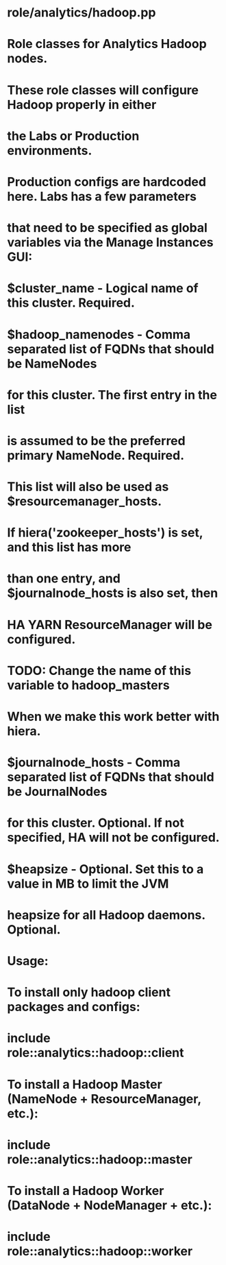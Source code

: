  # role/analytics/hadoop.pp
#
# Role classes for Analytics Hadoop nodes.
# These role classes will configure Hadoop properly in either
# the Labs or Production environments.
#
#
# Production configs are hardcoded here.  Labs has a few parameters
# that need to be specified as global variables via the Manage Instances GUI:
#
# $cluster_name       - Logical name of this cluster.  Required.
#
# $hadoop_namenodes   - Comma separated list of FQDNs that should be NameNodes
#                       for this cluster.  The first entry in the list
#                       is assumed to be the preferred primary NameNode.  Required.
#                       This list will also be used as $resourcemanager_hosts.
#                       If hiera('zookeeper_hosts') is set, and this list has more
#                       than one entry, and $journalnode_hosts is also set, then
#                       HA YARN ResourceManager will be configured.
#                       TODO: Change the name of this variable to hadoop_masters
#                       When we make this work better with hiera.
#
# $journalnode_hosts  - Comma separated list of FQDNs that should be JournalNodes
#                       for this cluster.  Optional.  If not specified, HA will not be configured.
#
# $heapsize           - Optional.  Set this to a value in MB to limit the JVM
#                       heapsize for all Hadoop daemons.  Optional.
#
#
# Usage:
#
# To install only hadoop client packages and configs:
#   include role::analytics::hadoop::client
#
# To install a Hadoop Master (NameNode + ResourceManager, etc.):
#   include role::analytics::hadoop::master
#
# To install a Hadoop Worker (DataNode + NodeManager + etc.):
#   include role::analytics::hadoop::worker
#
